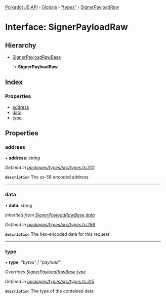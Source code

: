 [Polkadot JS API](../README.md) › [Globals](../globals.md) › ["types"](../modules/_types_.md) › [SignerPayloadRaw](_types_.signerpayloadraw.md)

# Interface: SignerPayloadRaw

## Hierarchy

* [SignerPayloadRawBase](_types_.signerpayloadrawbase.md)

  ↳ **SignerPayloadRaw**

## Index

### Properties

* [address](_types_.signerpayloadraw.md#address)
* [data](_types_.signerpayloadraw.md#data)
* [type](_types_.signerpayloadraw.md#type)

## Properties

###  address

• **address**: *string*

*Defined in [packages/types/src/types.ts:310](https://github.com/polkadot-js/api/blob/9e681c066/packages/types/src/types.ts#L310)*

**`description`** The ss-58 encoded address

___

###  data

• **data**: *string*

*Inherited from [SignerPayloadRawBase](_types_.signerpayloadrawbase.md).[data](_types_.signerpayloadrawbase.md#data)*

*Defined in [packages/types/src/types.ts:298](https://github.com/polkadot-js/api/blob/9e681c066/packages/types/src/types.ts#L298)*

**`description`** The hex-encoded data for this request

___

###  type

• **type**: *"bytes" | "payload"*

*Overrides [SignerPayloadRawBase](_types_.signerpayloadrawbase.md).[type](_types_.signerpayloadrawbase.md#optional-type)*

*Defined in [packages/types/src/types.ts:315](https://github.com/polkadot-js/api/blob/9e681c066/packages/types/src/types.ts#L315)*

**`description`** The type of the contained data
